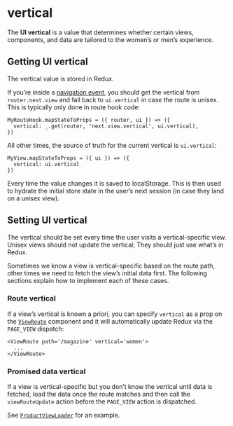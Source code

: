 # vertical

The **UI vertical** is a value that determines whether certain views, components, and data are tailored to the women’s or men’s experience.

## Getting UI vertical

The vertical value is stored in Redux.

If you’re inside a [navigation event](https://github.com/zakness/birchbox-gitbook/tree/1ad9356b440d8ffd191f6222475ef6f0c15444b0/docs/utils/src/components/Routing/docs/guides/navigation-event.md), you should get the vertical from `router.next.view` and fall back to `ui.vertical` in case the route is unisex. This is typically only done in route hook code:

```text
MyRouteHook.mapStateToProps = ({ router, ui }) => ({
  vertical: _.get(router, 'next.view.vertical', ui.vertical),
})
```

All other times, the source of truth for the current vertical is `ui.vertical`:

```text
MyView.mapStateToProps = ({ ui }) => ({
  vertical: ui.vertical
})
```

Every time the value changes it is saved to localStorage. This is then used to hydrate the initial store state in the user’s next session \(in case they land on a unisex view\).

## Setting UI vertical

The vertical should be set every time the user visits a vertical-specific view. Unisex views should not update the vertical; They should just use what’s in Redux.

Sometimes we know a view is vertical-specific based on the route path, other times we need to fetch the view’s initial data first. The following sections explain how to implement each of these cases.

### Route vertical

If a view’s vertical is known a priori, you can specify `vertical` as a prop on the [`ViewRoute`](https://github.com/zakness/birchbox-gitbook/tree/1ad9356b440d8ffd191f6222475ef6f0c15444b0/docs/utils/src/components/Routing/ViewRoute.js) component and it will automatically update Redux via the `PAGE_VIEW` dispatch:

```text
<ViewRoute path='/magazine' vertical='women'>
  ...
</ViewRoute>
```

### Promised data vertical

If a view is vertical-specific but you don’t know the vertical until data is fetched, load the data once the route matches and then call the `viewRouteUpdate` action before the `PAGE_VIEW` action is dispatched.

See [`ProductViewLoader`](https://github.com/zakness/birchbox-gitbook/tree/1ad9356b440d8ffd191f6222475ef6f0c15444b0/docs/utils/src/components/RouteHooks/ProductViewLoader.js) for an example.


